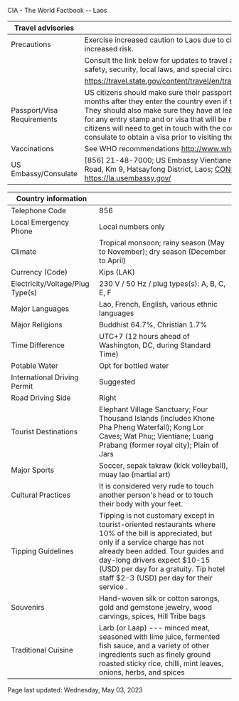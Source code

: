 CIA - The World Factbook -- Laos

| Travel advisories | |
| --- | --- |
| Precautions | Exercise increased caution to Laos due to civil unrest. Some areas have increased risk. |
| | Consult the link below for updates to travel advisories and statements on safety, security, local laws, and special circumstances in this country. |
| | <https://travel.state.gov/content/travel/en/traveladvisories/traveladvisories.html> |
| Passport/Visa Requirements | US citizens should make sure their passport will not expire for at least 6 months after they enter the country even if they do not intend to stay that long. They should also make sure they have at least 2 blank pages in their passport for any entry stamp and or visa that will be required. A visa is required. US citizens will need to get in touch with the country's embassy or nearest consulate to obtain a visa prior to visiting the country. |
| Vaccinations | See WHO recommendations  <http://www.who.int/> |
| US Embassy/Consulate | [856] 21-48-7000; US Embassy Vientiane, Ban Somvang Thai, Thadeua Road, Km 9, Hatsayfong District, Laos; CONSLAO@state.gov; https://la.usembassy.gov/ |

| Country information |  |
| --- | --- |
| Telephone Code | 856 |
| Local Emergency Phone | Local numbers only |
| Climate | Tropical monsoon; rainy season (May to November); dry season (December to April) |
| Currency (Code) | Kips (LAK) |
| Electricity/Voltage/Plug Type(s) | 230 V / 50 Hz / plug types(s): A, B, C, E, F |
| Major Languages | Lao, French, English, various ethnic languages |
| Major Religions | Buddhist 64.7%, Christian 1.7% |
| Time Difference | UTC+7 (12 hours ahead of Washington, DC, during Standard Time) |
| Potable Water | Opt for bottled water |
| International Driving Permit | Suggested |
| Road Driving Side | Right |
| Tourist Destinations | Elephant Village Sanctuary; Four Thousand Islands (includes Khone Pha Pheng Waterfall); Kong Lor Caves; Wat Phu;; Vientiane; Luang Prabang (former royal city); Plain of Jars |
| Major Sports | Soccer, sepak takraw (kick volleyball), muay lao (martial art) |
| Cultural Practices | It is considered very rude to touch another person's head or to touch their body with your feet. |
| Tipping Guidelines | Tipping is not customary except in tourist-oriented restaurants where 10% of the bill is appreciated, but only if a service charge has not already been added. Tour guides and day-long drivers expect $10-15 (USD) per day for a gratuity. Tip hotel staff $2-3 (USD) per day for their service . |
| Souvenirs | Hand-woven silk or cotton sarongs, gold and gemstone jewelry, wood carvings, spices, Hill Tribe bags |
| Traditional Cuisine | Larb (or Laap) --- minced meat, seasoned with lime juice, fermented fish sauce, and a variety of other ingredients such as finely ground roasted sticky rice, chilli, mint leaves, onions, herbs, and spices |

Page last updated: Wednesday, May 03, 2023
